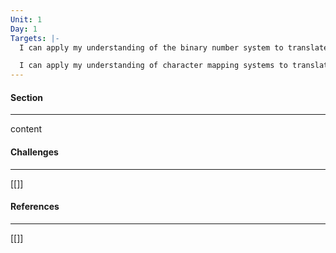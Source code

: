 ```yaml
---
Unit: 1
Day: 1
Targets: |-
  I can apply my understanding of the binary number system to translate to and from bytes of binary data.

  I can apply my understanding of character mapping systems to translate to and from bytes of binary data to ASCII characters.
---
```



#### Section
<hr>

content

#### Challenges
<hr>

[[]]
#### References
<hr>
[[]]

 
 
 
 